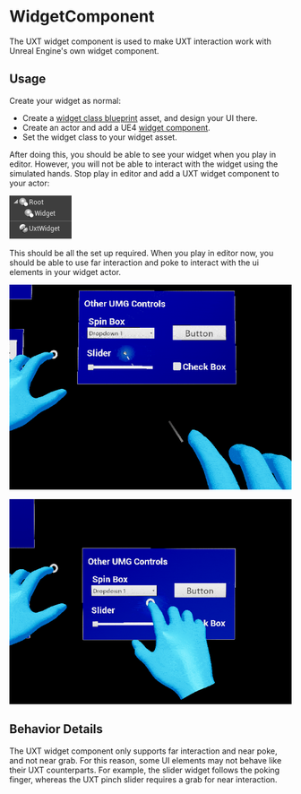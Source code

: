 # WidgetComponent

The UXT widget component is used to make UXT interaction work with Unreal Engine's own widget component.

## Usage

Create your widget as normal:

- Create a [widget class blueprint](https://docs.unrealengine.com/en-US/Engine/UMG/UserGuide/WidgetBlueprints/index.html) asset, and design your UI there.
- Create an actor and add a UE4 [widget component](https://docs.unrealengine.com/en-US/Engine/Components/Widget/index.html).
- Set the widget class to your widget asset.

After doing this, you should be able to see your widget when you play in editor. However, you will not be able to interact with the widget using the simulated hands. Stop play in editor and add a UXT widget component to your actor:

![WidgetComponent](Images/WidgetComponent.png)

This should be all the set up required. When you play in editor now, you should be able to use far interaction and poke to interact with the ui elements in your widget actor.

![FarGrab](Images/Widget/FarGrabWidget.gif)

![NearPoke](Images/Widget/NearPokeWidget.gif)

## Behavior Details

The UXT widget component only supports far interaction and near poke, and not near grab. For this reason, some UI elements may not behave like their UXT counterparts. For example, the slider widget follows the poking finger, whereas the UXT pinch slider requires a grab for near interaction.
